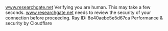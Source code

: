www.researchgate.net
Verifying you are human. This may take a few seconds.
www.researchgate.net needs to review the security of your connection before proceeding.
Ray ID: 8e40aebc5e5d67ca
Performance & security by Cloudflare